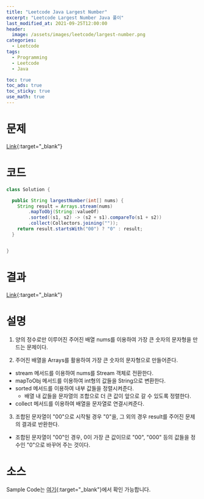 ```yaml
---
title: "Leetcode Java Largest Number"
excerpt: "Leetcode Largest Number Java 풀이"
last_modified_at: 2021-09-25T12:00:00
header:
  image: /assets/images/leetcode/largest-number.png
categories:
  - Leetcode
tags:
  - Programming
  - Leetcode
  - Java

toc: true
toc_ads: true
toc_sticky: true
use_math: true
---
```

# 문제
[Link](https://leetcode.com/problems/largest-number/){:target="_blank"}

# 코드
```java
class Solution {

  public String largestNumber(int[] nums) {
    String result = Arrays.stream(nums)
        .mapToObj(String::valueOf)
        .sorted((s1, s2) -> (s2 + s1).compareTo(s1 + s2))
        .collect(Collectors.joining(""));
    return result.startsWith("00") ? "0" : result;
  }


}
```

# 결과
[Link](https://leetcode.com/submissions/detail/560507033/){:target="_blank"}

# 설명
1. 양의 정수로만 이루어진 주어진 배열 nums를 이용하여 가장 큰 숫자의 문자형을 만드는 문제이다.

2. 주어진 배열을 Arrays를 활용하여 가장 큰 숫자의 문자형으로 만들어준다.
- stream 메서드를 이용하여 nums를 Stream 객체로 전환한다.
- mapToObj 메서드를 이용하여 int형의 값들을 String으로 변환한다.
- sorted 메서드를 이용하여 내부 값들을 정렬시켜준다.
  - 배열 내 값들을 문자열의 조합으로 더 큰 값이 앞으로 갈 수 있도록 정렬한다.
- collect 메서드를 이용하여 배열을 문자열로 연결시켜준다.

3. 조합된 문자열이 "00"으로 시작될 경우 "0"을, 그 외의 경우 result를 주어진 문제의 결과로 반환한다.
- 조합된 문자열이 "00"인 경우, 0이 가장 큰 값이므로 "00", "000" 등의 값들을 정수인 "0"으로 바꾸어 주는 것이다.

# 소스
Sample Code는 [여기](https://github.com/GracefulSoul/leetcode/blob/master/src/main/java/gracefulsoul/problems/LargestNumber.java){:target="_blank"}에서 확인 가능합니다.